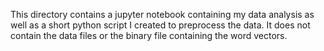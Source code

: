 This directory contains a jupyter notebook containing my data analysis as well as a short python script I created
to preprocess the data. It does not contain the data files or the binary file containing the word vectors.
